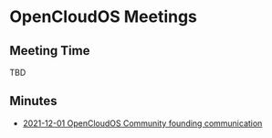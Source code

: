# OpenCloudOS Meetings
## Meeting Time
TBD
## Minutes
- [2021-12-01 OpenCloudOS Community founding communication](2021-12-01.md)
